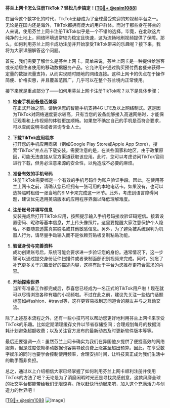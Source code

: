 **芬兰上网卡怎么注册TikTok？轻松几步搞定！[[TG💪+ @esim1088](https://t.me/s/esim1088)]**

在当今这个数字化的时代，TikTok无疑成为了全球最受欢迎的短视频平台之一。无论是在国内还是海外，TikTok都拥有庞大的用户群体。而对于那些身在芬兰的人来说，使用芬兰上网卡注册TikTok似乎是一个不错的选择。毕竟，在北欧这片纯净的土地上，网络环境通常较为稳定且快速，这为流畅地刷视频提供了保障。那么，如何利用芬兰上网卡成功注册并开始享受TikTok带来的乐趣呢？接下来，我将为大家详细解答这个问题。

首先，我们需要了解什么是芬兰上网卡。简单来说，芬兰上网卡是一种提供给游客或长期居住者使用的移动数据服务产品。它允许用户通过购买预付费套餐来获得一定量的数据流量支持，从而实现随时随地的网络连接。这种上网卡的优点在于操作简便、价格实惠，并且覆盖范围广，几乎可以在整个芬兰境内正常使用。

接下来就是重点部分了——如何用芬兰上网卡注册TikTok呢？以下是具体步骤：

1. **检查手机设备是否兼容**  
   在正式开始之前，请确保您的智能手机支持4G LTE及以上网络制式。这是因为TikTok对网络速度要求较高，只有当您的设备能够接入高速网络时，才能保证观看和上传视频的体验更加顺畅。如果您不确定自己的手机是否符合要求，可以查阅说明书或者咨询专业人士。

2. **下载TikTok应用程序**  
   打开您的手机应用商店（例如Google Play Store或Apple App Store），搜索“TikTok”并点击下载安装。需要注意的是，在某些国家和地区，由于政策原因，可能无法直接从官方渠道获取该应用。此时，您可以考虑访问TikTok官网进行下载，但务必注意来源的安全性，以免造成不必要的麻烦。

3. **准备有效的手机号码**  
   注册TikTok需要绑定一个有效的手机号码作为账户验证手段。因此，在使用芬兰上网卡之前，请确认您已经拥有一张可用的本地电话卡。如果没有，也可以选择临时租借一张当地的SIM卡来完成这一环节。此外，考虑到语言障碍问题，建议优先选用英语版本的应用程序界面以降低理解难度。

4. **注册账号并填写信息**  
   安装完成后打开TikTok应用，按照提示输入手机号码接收验证码短信。接着设置密码、昵称等基本信息，并上传头像照片。这里要提醒大家注意保护个人隐私，不要随意透露真实姓名或其他敏感信息。另外，为了避免被系统误判为机器人行为，请尽量手动输入而不是依赖剪贴板复制粘贴功能。

5. **验证身份与完善资料**  
   成功创建账号后，系统可能会要求进一步验证您的身份。通常情况下，这一步骤可以通过提交身份证件扫描件或者录制面部识别视频来完成。同时，别忘了补充更多关于兴趣爱好的描述内容，这样有助于平台为您推荐更符合需求的内容。

6. **开始探索世界**  
   当所有准备工作都完成后，恭喜您已经成为一名正式的TikTok用户啦！现在就可以尽情浏览各种有趣的小视频啦。不过在此之前，建议先关注一些热门话题标签如#fashion、#travel等，这样更容易找到志同道合的朋友并与之互动交流。

除了上述基本流程之外，还有一些小技巧可以帮助您更好地利用芬兰上网卡来享受TikTok的乐趣。比如定期清理缓存文件以节省存储空间；合理规划每月的数据消耗计划避免超额收费；以及关注官方发布的最新动态及时更新软件版本等等。

最后还要强调一点：虽然芬兰上网卡确实为我们在异国他乡提供了便捷高效的网络服务，但是过度依赖移动数据也容易导致资费上涨甚至超出预算。因此，在享受数字娱乐的同时也要学会控制使用频率，合理安排时间，让科技真正成为我们生活中的助手而非负担。

总之，通过以上介绍相信大家已经掌握了如何利用芬兰上网卡顺利注册并使用TikTok的方法了吧？无论是为了消磨闲暇时光还是寻找灵感创意，这款风靡全球的社交平台都能带给我们无限惊喜。所以赶快行动起来吧，加入这个充满活力与创造力的世界吧！

[[TG💪+ @esim1088](https://t.me/s/esim1088) ![Image](https://i.postimg.cc/4NQfJmqS/Snipaste-2025-05-13-00-14-12.png)]